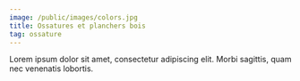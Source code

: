 ```yaml
---
image: /public/images/colors.jpg
title: Ossatures et planchers bois
tag: ossature
---
```


 Lorem ipsum dolor sit amet, consectetur adipiscing elit. Morbi sagittis, quam nec venenatis lobortis.
